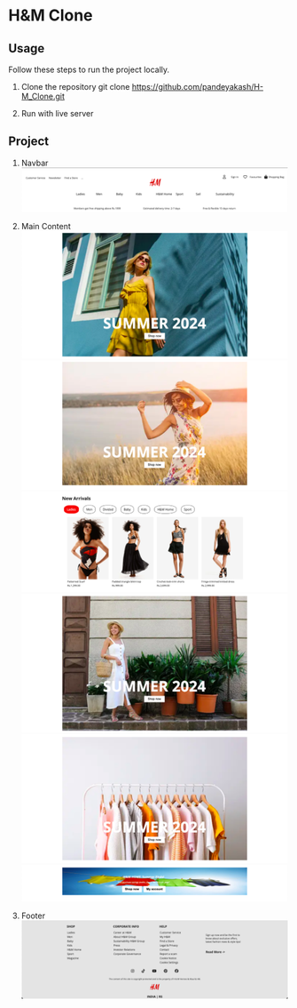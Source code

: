 # H&M Clone

## Usage

Follow these steps to run the project locally.

1. Clone the repository
   git clone https://github.com/pandeyakash/H-M_Clone.git

2. Run with live server

## Project

1. Navbar
   ![alt navbar](./readme-images/navbar.png)

2. Main Content
   ![alt main](./readme-images/main-1.png)  
   ![alt main](./readme-images/main-2.png)  
   ![alt main](./readme-images/main-3.png)  
   ![alt main](./readme-images/main-4.png)  
   ![alt main](./readme-images/main-5.png)  
   ![alt main](./readme-images/main-6.png)

3. Footer
   ![alt main](./readme-images/footer.png)
